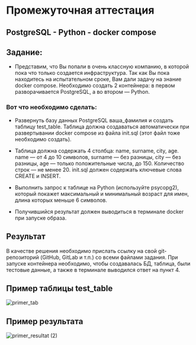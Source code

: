 # Промежуточная аттестация 


## PostgreSQL - Python - docker compose

## Задание:
- Представим, что Вы попали в очень классную компанию, в которой пока что только создается инфраструктура. Так как Вы пока находитесь на испытательном сроке, Вам дали задачу на знание docker compose.
Необходимо создать 2 контейнера: в первом разворачивается PostgreSQL, а во втором  — Python.

### Вот что необходимо сделать:

- Развернуть базу данных PostgreSQL ваша_фамилия и создать таблицу test_table. Таблица должна создаваться автоматически при развертывании docker compose из файла init.sql (этот файл тоже необходимо создать).

- Таблица должна содержать 4 столбца: name, surname, city, age. name — от 4 до 10 символов, surname — без разницы, city — без разницы, age — только положительные числа, до 150. Количество строк — не менее 20. init.sql должен содержать ключевые слова CREATE и INSERT.

- Выполнить запрос к таблице на Python (используйте psycopg2), который покажет максимальный и минимальный возраст для имен, длина которых меньше 6 символов.

- Получившийся результат должен выводиться в терминале docker при запуске образа. 

## Результат
В качестве решения необходимо прислать ссылку на свой git-репозиторий (GitHub, GitLab и т.п.) со всеми файлами задания. При запуске контейнера необходимо, чтобы создавалась БД, таблица, были тестовые данные, а также в терминале выводился ответ на пункт 4.



## Пример таблицы test_table


![primer_tab](https://github.com/user-attachments/assets/c211c4d0-92d5-4d18-aa1e-e0fc498b1cf6)




## Пример результата

![primer_resultat (2)](https://github.com/user-attachments/assets/b9403f93-9c7f-4d1e-a81c-d721c2b07561)

